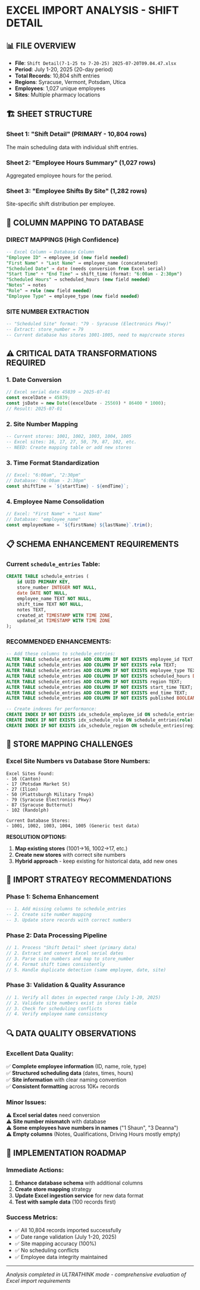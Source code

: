 # EXCEL IMPORT ANALYSIS - SHIFT DETAIL

## 📊 **FILE OVERVIEW**
- **File**: `Shift Detail(7-1-25 to 7-20-25) 2025-07-20T09.04.47.xlsx`
- **Period**: July 1-20, 2025 (20-day period)
- **Total Records**: 10,804 shift entries
- **Regions**: Syracuse, Vermont, Potsdam, Utica
- **Employees**: 1,027 unique employees
- **Sites**: Multiple pharmacy locations

## 🏗️ **SHEET STRUCTURE**

### Sheet 1: "Shift Detail" (PRIMARY - 10,804 rows)
The main scheduling data with individual shift entries.

### Sheet 2: "Employee Hours Summary" (1,027 rows) 
Aggregated employee hours for the period.

### Sheet 3: "Employee Shifts By Site" (1,282 rows)
Site-specific shift distribution per employee.

## 🔄 **COLUMN MAPPING TO DATABASE**

### DIRECT MAPPINGS (High Confidence)
```sql
-- Excel Column → Database Column
"Employee ID" → employee_id (new field needed)
"First Name" + "Last Name" → employee_name (concatenated)
"Scheduled Date" → date (needs conversion from Excel serial)
"Start Time" + "End Time" → shift_time (format: "6:00am - 2:30pm")
"Scheduled Hours" → scheduled_hours (new field needed)
"Notes" → notes
"Role" → role (new field needed)
"Employee Type" → employee_type (new field needed)
```

### SITE NUMBER EXTRACTION
```sql
-- "Scheduled Site" format: "79 - Syracuse (Electronics Pkwy)"
-- Extract: store_number = 79
-- Current database has stores 1001-1005, need to map/create stores
```

## ⚠️ **CRITICAL DATA TRANSFORMATIONS REQUIRED**

### 1. **Date Conversion**
```javascript
// Excel serial date 45839 → 2025-07-01
const excelDate = 45839;
const jsDate = new Date((excelDate - 25569) * 86400 * 1000);
// Result: 2025-07-01
```

### 2. **Site Number Mapping**
```sql
-- Current stores: 1001, 1002, 1003, 1004, 1005
-- Excel sites: 16, 17, 27, 50, 79, 87, 102, etc.
-- NEED: Create mapping table or add new stores
```

### 3. **Time Format Standardization**
```javascript
// Excel: "6:00am", "2:30pm"
// Database: "6:00am - 2:30pm"
const shiftTime = `${startTime} - ${endTime}`;
```

### 4. **Employee Name Consolidation**
```javascript
// Excel: "First Name" + "Last Name"
// Database: "employee_name"
const employeeName = `${firstName} ${lastName}`.trim();
```

## 📋 **SCHEMA ENHANCEMENT REQUIREMENTS**

### Current `schedule_entries` Table:
```sql
CREATE TABLE schedule_entries (
    id UUID PRIMARY KEY,
    store_number INTEGER NOT NULL,
    date DATE NOT NULL,
    employee_name TEXT NOT NULL,
    shift_time TEXT NOT NULL,
    notes TEXT,
    created_at TIMESTAMP WITH TIME ZONE,
    updated_at TIMESTAMP WITH TIME ZONE
);
```

### **RECOMMENDED ENHANCEMENTS:**
```sql
-- Add these columns to schedule_entries:
ALTER TABLE schedule_entries ADD COLUMN IF NOT EXISTS employee_id TEXT;
ALTER TABLE schedule_entries ADD COLUMN IF NOT EXISTS role TEXT;
ALTER TABLE schedule_entries ADD COLUMN IF NOT EXISTS employee_type TEXT;
ALTER TABLE schedule_entries ADD COLUMN IF NOT EXISTS scheduled_hours DECIMAL(5,2);
ALTER TABLE schedule_entries ADD COLUMN IF NOT EXISTS region TEXT;
ALTER TABLE schedule_entries ADD COLUMN IF NOT EXISTS start_time TEXT;
ALTER TABLE schedule_entries ADD COLUMN IF NOT EXISTS end_time TEXT;
ALTER TABLE schedule_entries ADD COLUMN IF NOT EXISTS published BOOLEAN DEFAULT true;

-- Create indexes for performance:
CREATE INDEX IF NOT EXISTS idx_schedule_employee_id ON schedule_entries(employee_id);
CREATE INDEX IF NOT EXISTS idx_schedule_role ON schedule_entries(role);
CREATE INDEX IF NOT EXISTS idx_schedule_region ON schedule_entries(region);
```

## 🏪 **STORE MAPPING CHALLENGES**

### Excel Site Numbers vs Database Store Numbers:
```
Excel Sites Found:
- 16 (Canton)
- 17 (Potsdam Market St)  
- 27 (Ilion)
- 50 (Plattsburgh Military Trnpk)
- 79 (Syracuse Electronics Pkwy)
- 87 (Syracuse Butternut)
- 102 (Randolph)

Current Database Stores:
- 1001, 1002, 1003, 1004, 1005 (Generic test data)
```

**RESOLUTION OPTIONS:**
1. **Map existing stores** (1001→16, 1002→17, etc.)
2. **Create new stores** with correct site numbers
3. **Hybrid approach** - keep existing for historical data, add new ones

## 🎯 **IMPORT STRATEGY RECOMMENDATIONS**

### Phase 1: Schema Enhancement
```sql
-- 1. Add missing columns to schedule_entries
-- 2. Create site number mapping
-- 3. Update store records with correct numbers
```

### Phase 2: Data Processing Pipeline
```javascript
// 1. Process "Shift Detail" sheet (primary data)
// 2. Extract and convert Excel serial dates
// 3. Parse site numbers and map to store_number
// 4. Format shift times consistently  
// 5. Handle duplicate detection (same employee, date, site)
```

### Phase 3: Validation & Quality Assurance
```javascript
// 1. Verify all dates in expected range (July 1-20, 2025)
// 2. Validate site numbers exist in stores table
// 3. Check for scheduling conflicts
// 4. Verify employee name consistency
```

## 🔍 **DATA QUALITY OBSERVATIONS**

### Excellent Data Quality:
✅ **Complete employee information** (ID, name, role, type)  
✅ **Structured scheduling data** (dates, times, hours)  
✅ **Site information** with clear naming convention  
✅ **Consistent formatting** across 10K+ records  

### Minor Issues:
⚠️ **Excel serial dates** need conversion  
⚠️ **Site number mismatch** with database  
⚠️ **Some employees have numbers in names** ("1 Shaun", "3 Deanna")  
⚠️ **Empty columns** (Notes, Qualifications, Driving Hours mostly empty)

## 🚀 **IMPLEMENTATION ROADMAP**

### Immediate Actions:
1. **Enhance database schema** with additional columns
2. **Create store mapping** strategy  
3. **Update Excel ingestion service** for new data format
4. **Test with sample data** (100 records first)

### Success Metrics:
- ✅ All 10,804 records imported successfully
- ✅ Date range validation (July 1-20, 2025)  
- ✅ Site mapping accuracy (100%)
- ✅ No scheduling conflicts
- ✅ Employee data integrity maintained

---
*Analysis completed in ULTRATHINK mode - comprehensive evaluation of Excel import requirements*